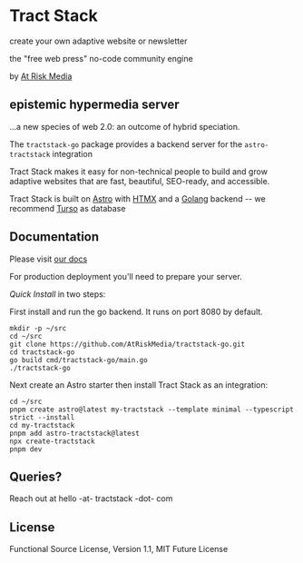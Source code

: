 # Tract Stack

create your own adaptive website or newsletter

the "free web press"
no-code community engine

by [At Risk Media](https://atriskmedia.com)

## epistemic hypermedia server

...a new species of web 2.0: an outcome of hybrid speciation.

The `tractstack-go` package provides a backend server for the `astro-tractstack` integration

Tract Stack makes it easy for non-technical people to build and grow adaptive websites that are fast, beautiful, SEO-ready, and accessible.

Tract Stack is built on [Astro](https://astro.build/) with [HTMX](https://htmx.org/) and a [Golang](https://go.dev/) backend -- we recommend [Turso](https://app.turso.tech/) as database

## Documentation

Please visit [our docs](https://tractstack.org)

For production deployment you'll need to prepare your server.

_Quick Install_ in two steps:

First install and run the go backend. It runs on port 8080 by default.

```
mkdir -p ~/src
cd ~/src
git clone https://github.com/AtRiskMedia/tractstack-go.git
cd tractstack-go
go build cmd/tractstack-go/main.go
./tractstack-go
```
Next create an Astro starter then install Tract Stack as an integration:

```
cd ~/src
pnpm create astro@latest my-tractstack --template minimal --typescript strict --install
cd my-tractstack
pnpm add astro-tractstack@latest
npx create-tractstack
pnpm dev
```

## Queries?

Reach out at hello -at- tractstack -dot- com

## License

Functional Source License, Version 1.1, MIT Future License
